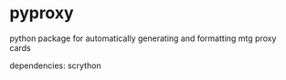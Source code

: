# pyproxy
python package for automatically generating and formatting mtg proxy cards

dependencies: scrython
